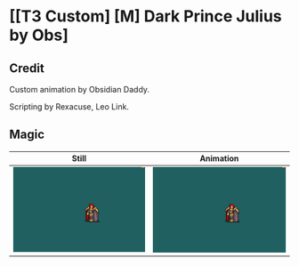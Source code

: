 # [\[T3 Custom\] \[M\] Dark Prince Julius by Obs]

## Credit

Custom animation by Obsidian Daddy. 

Scripting by Rexacuse, Leo Link.
	
## Magic

| Still | Animation |
| :---: | :-------: |
| ![Magic still](./Magic_000.png) | ![Magic animation](./Magic.gif) |
